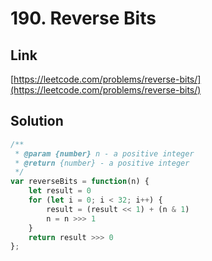 # 190. Reverse Bits

<a name="ZXmNB"></a>
## Link
[https://leetcode.com/problems/reverse-bits/](https://leetcode.com/problems/reverse-bits/)
<a name="smMEN"></a>
## Solution
```javascript
/**
 * @param {number} n - a positive integer
 * @return {number} - a positive integer
 */
var reverseBits = function(n) {
    let result = 0
    for (let i = 0; i < 32; i++) {
        result = (result << 1) + (n & 1)
        n = n >>> 1
    }
    return result >>> 0
};
```
